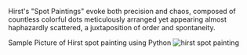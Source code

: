 
Hirst's "Spot Paintings" evoke both precision and chaos, composed of countless colorful dots meticulously arranged yet appearing almost haphazardly scattered, a juxtaposition of order and spontaneity.

Sample Picture of Hirst spot painting using Python
![hirst spot painting](https://github.com/PunithSL/Hirst_spot_paint/assets/137587820/2d928f22-ae5f-47be-bbb8-c3cba262c50e)
